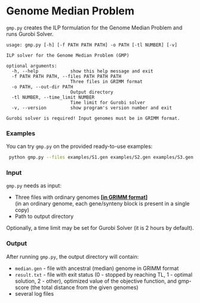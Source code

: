 # Genome Median Problem
`gmp.py` creates the ILP formulation for the Genome Median Problem
and runs Gurobi Solver.  

```
usage: gmp.py [-h] [-f PATH PATH PATH] -o PATH [-tl NUMBER] [-v]

ILP solver for the Genome Median Problem (GMP)

optional arguments:
  -h, --help            show this help message and exit
  -f PATH PATH PATH, --files PATH PATH PATH
                        Three files in GRIMM format
  -o PATH, --out-dir PATH
                        Output directory
  -tl NUMBER, --time_limit NUMBER
                        Time limit for Gurobi solver
  -v, --version         show program's version number and exit

Gurobi solver is required! Input genomes must be in GRIMM format.
```

### Examples
You can try `gmp.py` on the provided ready-to-use examples:

```bash
 python gmp.py --files examples/S1.gen examples/S2.gen examples/S3.gen -o test/
```

### Input
`gmp.py` needs as input:

- Three files with ordinary genomes **[[in GRIMM format](http://grimm.ucsd.edu/GRIMM/grimm_instr.html)]** <br />
 (in an ordinary genome, each gene/synteny block is present in a single copy) 
- Path to output directory

Optionally, a time limit may be set for Gurobi Solver (it is 2 hours by default).

### Output
After running `gmp.py`, the output directory will contain:
- `median.gen` - file with ancestral (median) genome in GRIMM format 
- `result.txt` - file with exit status (0 - stopped by reaching TL, 1 - optimal solution, 2 - other),
optimized value of the objective function, and gmp-score (the total distance from the given genomes)   
- several log files

